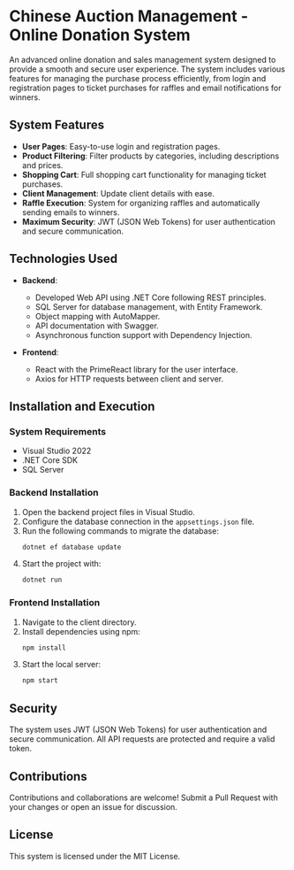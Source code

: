 
# Chinese Auction Management - Online Donation System

An advanced online donation and sales management system designed to provide a smooth and secure user experience. The system includes various features for managing the purchase process efficiently, from login and registration pages to ticket purchases for raffles and email notifications for winners.

## System Features

- **User Pages**: Easy-to-use login and registration pages.
- **Product Filtering**: Filter products by categories, including descriptions and prices.
- **Shopping Cart**: Full shopping cart functionality for managing ticket purchases.
- **Client Management**: Update client details with ease.
- **Raffle Execution**: System for organizing raffles and automatically sending emails to winners.
- **Maximum Security**: JWT (JSON Web Tokens) for user authentication and secure communication.

## Technologies Used

- **Backend**: 
  - Developed Web API using .NET Core following REST principles.
  - SQL Server for database management, with Entity Framework.
  - Object mapping with AutoMapper.
  - API documentation with Swagger.
  - Asynchronous function support with Dependency Injection.

- **Frontend**: 
  - React with the PrimeReact library for the user interface.
  - Axios for HTTP requests between client and server.

## Installation and Execution

### System Requirements
- Visual Studio 2022
- .NET Core SDK
- SQL Server

### Backend Installation

1. Open the backend project files in Visual Studio.
2. Configure the database connection in the `appsettings.json` file.
3. Run the following commands to migrate the database:
   ```bash
   dotnet ef database update
   ```
4. Start the project with:
   ```bash
   dotnet run
   ```

### Frontend Installation

1. Navigate to the client directory.
2. Install dependencies using npm:
   ```bash
   npm install
   ```
3. Start the local server:
   ```bash
   npm start
   ```

## Security

The system uses JWT (JSON Web Tokens) for user authentication and secure communication. All API requests are protected and require a valid token.

## Contributions

Contributions and collaborations are welcome! Submit a Pull Request with your changes or open an issue for discussion.

## License

This system is licensed under the MIT License.
